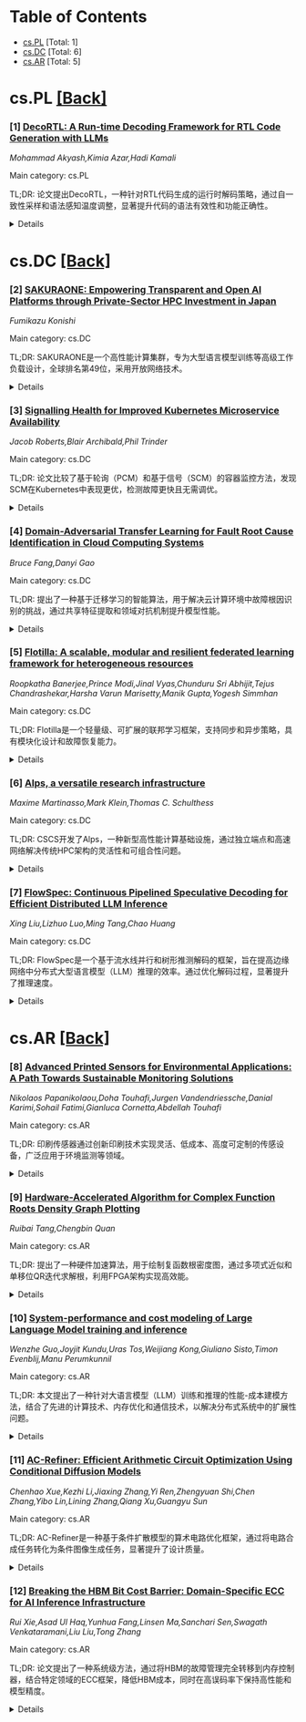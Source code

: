 <div id=toc></div>

# Table of Contents

- [cs.PL](#cs.PL) [Total: 1]
- [cs.DC](#cs.DC) [Total: 6]
- [cs.AR](#cs.AR) [Total: 5]


<div id='cs.PL'></div>

# cs.PL [[Back]](#toc)

### [1] [DecoRTL: A Run-time Decoding Framework for RTL Code Generation with LLMs](https://arxiv.org/abs/2507.02226)
*Mohammad Akyash,Kimia Azar,Hadi Kamali*

Main category: cs.PL

TL;DR: 论文提出DecoRTL，一种针对RTL代码生成的运行时解码策略，通过自一致性采样和语法感知温度调整，显著提升代码的语法有效性和功能正确性。


<details>
  <summary>Details</summary>
Motivation: 传统LLM解码策略在RTL代码生成中常产生无效或重复代码，因无法区分语法关键区域和设计关键区域的需求。

Method: DecoRTL结合自一致性采样（生成并重排候选代码）和语法感知温度调整（根据语法角色调整采样温度）。

Result: 在VerilogEval基准测试中，DecoRTL显著提升了语法有效性、功能正确性和输出多样性，且运行时开销可忽略。

Conclusion: DecoRTL无需额外微调，即可在推理时有效解决RTL代码生成中的解码问题。

Abstract: As one of their many applications, large language models (LLMs) have recently
shown promise in automating register transfer level (RTL) code generation.
However, conventional LLM decoding strategies, originally designed for natural
language, often fail to meet the structural and semantic demands of RTL,
leading to hallucinated, repetitive, or invalid code outputs. In this paper, we
first investigate the root causes of these decoding failures through an
empirical analysis of token-level entropy during RTL generation. Our findings
reveal that LLMs exhibit low confidence in regions of structural ambiguity or
semantic complexity, showing that standard decoding strategies fail to
differentiate between regions requiring determinism (syntax-critical regions)
and those that benefit from creative exploratory variability (design-critical
regions). Then, to overcome this, we introduce DecoRTL, a novel run-time
decoding strategy, that is both syntax-aware and contrastive for RTL code
generation. DecoRTL integrates two complementary components: (i)
self-consistency sampling, which generates multiple candidates and re-ranks
them based on token-level agreement to promote correctness while maintaining
diversity; and (ii) syntax-aware temperature adaptation, which classifies
tokens by their syntactical and functional roles and adjusts the sampling
temperature accordingly, enforcing low temperature for syntax-critical tokens
and higher temperature for exploratory ones. Our approach operates entirely at
inference time without requiring any additional model fine-tuning. Through
evaluations on multiple open-source LLMs using the VerilogEval benchmark, we
demonstrate significant improvements in syntactic validity, functional
correctness, and output diversity, while the execution overhead (performance
overhead) is imperceptible.

</details>


<div id='cs.DC'></div>

# cs.DC [[Back]](#toc)

### [2] [SAKURAONE: Empowering Transparent and Open AI Platforms through Private-Sector HPC Investment in Japan](https://arxiv.org/abs/2507.02124)
*Fumikazu Konishi*

Main category: cs.DC

TL;DR: SAKURAONE是一个高性能计算集群，专为大型语言模型训练等高级工作负载设计，全球排名第49位，采用开放网络技术。


<details>
  <summary>Details</summary>
Motivation: 展示开放和供应商中立技术在大规模HPC基础设施中的可行性。

Method: 采用800 GbE和SONiC操作系统构建全开放网络栈，配备NVIDIA H100 GPU和高速存储子系统。

Result: 在HPL、HPCG和HPL-MxP基准测试中表现优异，分别达到33.95 PFLOP/s、396.295 TFLOP/s和339.86 PFLOP/s。

Conclusion: SAKURAONE证明了开放网络技术在高性能计算中的竞争力，适用于大规模并行工作负载。

Abstract: SAKURAONE is a managed high performance computing (HPC) cluster developed and
operated by the SAKURA Internet Research Center. It reinforces the ``KOKARYOKU
PHY'' configuration of bare-metal GPU servers and is designed as a cluster
computing resource optimized for advanced workloads, including large language
model (LLM) training.
  In the ISC 2025 edition of the TOP500 list, SAKURAONE was ranked
\textbf{49th} in the world based on its High Performance Linpack (HPL) score,
demonstrating its global competitiveness. In particular, it is the \textbf{only
system within the top 100} that employs a fully open networking stack based on
\textbf{800~GbE (Gigabit Ethernet)} and the \textbf{SONiC (Software for Open
Networking in the Cloud)} operating system, highlighting the viability of open
and vendor-neutral technologies in large-scale HPC infrastructure.
  SAKURAONE achieved a sustained performance of 33.95~PFLOP/s on the HPL
benchmark (Rmax), and 396.295~TFLOP/s on the High Performance Conjugate
Gradient (HPCG) benchmark. For the HPL-MxP benchmark, which targets
low-precision workloads representative of AI applications, SAKURAONE delivered
an impressive 339.86~PFLOP/s using FP8 precision.
  The system comprises 100 compute nodes, each equipped with eight NVIDIA H100
GPUs. It is supported by an all-flash Lustre storage subsystem with a total
physical capacity of 2~petabytes, providing high-throughput and low-latency
data access. Internode communication is enabled by a full-bisection bandwidth
interconnect based on a Rail-Optimized topology, where the Leaf and Spine
layers are interconnected via 800~GbE links. This topology, in combination with
RoCEv2 (RDMA over Converged Ethernet version 2), enables high-speed, lossless
data transfers and mitigates communication bottlenecks in large-scale parallel
workloads.

</details>


### [3] [Signalling Health for Improved Kubernetes Microservice Availability](https://arxiv.org/abs/2507.02158)
*Jacob Roberts,Blair Archibald,Phil Trinder*

Main category: cs.DC

TL;DR: 论文比较了基于轮询（PCM）和基于信号（SCM）的容器监控方法，发现SCM在Kubernetes中表现更优，检测故障更快且无需调优。


<details>
  <summary>Details</summary>
Motivation: 微服务的高可用性需求促使研究更高效的容器监控方法，以解决PCM的调优困难和检测延迟问题。

Method: 设计并实现了基于信号的容器监控（SCM）方法，并通过数学模型和实验（使用SockShop基准）与PCM进行比较。

Result: SCM检测容器故障速度快86%，且无需调优，资源开销有限；PCM可能导致错误检测，降低服务可用性4%。

Conclusion: 建议容器编排器支持SCM功能，以实现更快的故障检测，避免错误检测和调优需求。

Abstract: Microservices are often deployed and managed by a container orchestrator that
can detect and fix failures to maintain the service availability critical in
many applications. In Poll-based Container Monitoring (PCM), the orchestrator
periodically checks container health. While a common approach, PCM requires
careful tuning, may degrade service availability, and can be slow to detect
container health changes. An alternative is Signal-based Container Monitoring
(SCM), where the container signals the orchestrator when its status changes. We
present the design, implementation, and evaluation of an SCM approach for
Kubernetes and empirically show that it has benefits over PCM, as predicted by
a new mathematical model. We compare the service availability of SCM and PCM
over six experiments using the SockShop benchmark. SCM does not require that
polling intervals are tuned, and yet detects container failure 86\% faster than
PCM and container readiness in a comparable time with limited resource
overheads. We find PCM can erroneously detect failures, and this reduces
service availability by 4\%. We propose that orchestrators offer SCM features
for faster failure detection than PCM without erroneous detections or careful
tuning.

</details>


### [4] [Domain-Adversarial Transfer Learning for Fault Root Cause Identification in Cloud Computing Systems](https://arxiv.org/abs/2507.02233)
*Bruce Fang,Danyi Gao*

Main category: cs.DC

TL;DR: 提出了一种基于迁移学习的智能算法，用于解决云计算环境中故障根因识别的挑战，通过共享特征提取和领域对抗机制提升模型性能。


<details>
  <summary>Details</summary>
Motivation: 云计算环境中系统结构复杂、服务耦合紧密且故障信息有限，导致故障根因识别困难。

Method: 采用迁移学习，引入共享特征提取模块和领域对抗机制，结合伪标签选择策略提升模型在目标域的泛化能力。

Result: 实验表明，该方法在准确性、F1-Score和AUC等指标上优于主流方法，尤其在类别不平衡和异构节点环境下表现优异。

Conclusion: 验证了所提机制在复杂云计算系统中的有效性和实用价值。

Abstract: This paper addresses the challenge of fault root cause identification in
cloud computing environments. The difficulty arises from complex system
structures, dense service coupling, and limited fault information. To solve
this problem, an intelligent identification algorithm based on transfer
learning is proposed. The method introduces a shared feature extraction module
and a domain adversarial mechanism to enable effective knowledge transfer from
the source domain to the target domain. This improves the model's
discriminative ability and generalization performance in the target domain. The
model incorporates a pseudo-label selection strategy. When labeled samples are
lacking in the target domain, high-confidence predictions are used in training.
This enhances the model's ability to recognize minority classes. To evaluate
the stability and adaptability of the method in real-world scenarios,
experiments are designed under three conditions: label scarcity, class
imbalance, and heterogeneous node environments. Experimental results show that
the proposed method outperforms existing mainstream approaches in several key
metrics, including accuracy, F1-Score, and AUC. The model demonstrates stronger
discriminative power and robustness. Notably, under extreme class imbalance and
significant structural differences in the target domain, the model still
maintains high performance. This validates the effectiveness and practical
value of the proposed mechanisms in complex cloud computing systems.

</details>


### [5] [Flotilla: A scalable, modular and resilient federated learning framework for heterogeneous resources](https://arxiv.org/abs/2507.02295)
*Roopkatha Banerjee,Prince Modi,Jinal Vyas,Chunduru Sri Abhijit,Tejus Chandrashekar,Harsha Varun Marisetty,Manik Gupta,Yogesh Simmhan*

Main category: cs.DC

TL;DR: Flotilla是一个轻量级、可扩展的联邦学习框架，支持同步和异步策略，具有模块化设计和故障恢复能力。


<details>
  <summary>Details</summary>
Motivation: 现有联邦学习框架多关注模拟而非实际部署，缺乏对异步聚合和系统故障的支持。

Method: Flotilla采用模块化设计，支持无状态客户端和分离会话状态的服务器，支持多种FL策略。

Result: Flotilla在200+客户端上展示了故障恢复能力，资源使用优于现有框架，并支持1000+客户端的扩展。

Conclusion: Flotilla是一个高效、灵活的联邦学习框架，适合系统研究和优化。

Abstract: With the recent improvements in mobile and edge computing and rising concerns
of data privacy, Federated Learning(FL) has rapidly gained popularity as a
privacy-preserving, distributed machine learning methodology. Several FL
frameworks have been built for testing novel FL strategies. However, most focus
on validating the learning aspects of FL through pseudo-distributed simulation
but not for deploying on real edge hardware in a distributed manner to
meaningfully evaluate the federated aspects from a systems perspective. Current
frameworks are also inherently not designed to support asynchronous
aggregation, which is gaining popularity, and have limited resilience to client
and server failures. We introduce Flotilla, a scalable and lightweight FL
framework. It adopts a ``user-first'' modular design to help rapidly compose
various synchronous and asynchronous FL strategies while being agnostic to the
DNN architecture. It uses stateless clients and a server design that separates
out the session state, which are periodically or incrementally checkpointed. We
demonstrate the modularity of Flotilla by evaluating five different FL
strategies for training five DNN models. We also evaluate the client and
server-side fault tolerance on 200+ clients, and showcase its ability to
rapidly failover within seconds. Finally, we show that Flotilla's resource
usage on Raspberry Pis and Nvidia Jetson edge accelerators are comparable to or
better than three state-of-the-art FL frameworks, Flower, OpenFL and FedML. It
also scales significantly better compared to Flower for 1000+ clients. This
positions Flotilla as a competitive candidate to build novel FL strategies on,
compare them uniformly, rapidly deploy them, and perform systems research and
optimizations.

</details>


### [6] [Alps, a versatile research infrastructure](https://arxiv.org/abs/2507.02404)
*Maxime Martinasso,Mark Klein,Thomas C. Schulthess*

Main category: cs.DC

TL;DR: CSCS开发了Alps，一种新型高性能计算基础设施，通过独立端点和高速网络解决传统HPC架构的灵活性和可组合性问题。


<details>
  <summary>Details</summary>
Motivation: 传统垂直集成的HPC架构缺乏灵活性和可组合性，无法满足多样化的科学需求。

Method: Alps采用异构硬件（CPU和GPU）和高速Slingshot网络，结合软件定义的vCluster技术，实现资源独立和定制化服务。

Result: Alps支持多种科学领域，如数值天气预报和AI研究，提供灵活的计算平台。

Conclusion: Alps通过模块化和软件定义的设计，成功满足了多样化科学需求，代表了HPC架构的未来发展方向。

Abstract: The Swiss National Supercomputing Centre (CSCS) has a long-standing tradition
of delivering top-tier high-performance computing systems, exemplified by the
Piz Daint supercomputer. However, the increasing diversity of scientific needs
has exposed limitations in traditional vertically integrated HPC architectures,
which often lack flexibility and composability. To address these challenges,
CSCS developed Alps, a next-generation HPC infrastructure designed with a
transformative principle: resources operate as independent endpoints within a
high-speed network. This architecture enables the creation of independent
tenant-specific and platform-specific services, tailored to diverse scientific
requirements.
  Alps incorporates heterogeneous hardware, including CPUs and GPUs,
interconnected by a high-performance Slingshot network, and offers a modular
storage system. A key innovation is the versatile software-defined cluster
(vCluster) technology, which bridges cloud and HPC paradigms. By abstracting
infrastructure, service management, and user environments into distinct layers,
vClusters allow for customized platforms that support diverse workloads.
Current platforms on Alps serve various scientific domains, including numerical
weather prediction, and AI research.

</details>


### [7] [FlowSpec: Continuous Pipelined Speculative Decoding for Efficient Distributed LLM Inference](https://arxiv.org/abs/2507.02620)
*Xing Liu,Lizhuo Luo,Ming Tang,Chao Huang*

Main category: cs.DC

TL;DR: FlowSpec是一个基于流水线并行和树形推测解码的框架，旨在提高边缘网络中分布式大型语言模型（LLM）推理的效率。通过优化解码过程，显著提升了推理速度。


<details>
  <summary>Details</summary>
Motivation: 边缘网络中稀疏的推理请求导致流水线利用率低，现有方法效率不足。FlowSpec旨在解决这一问题，提高分布式LLM推理的效率。

Method: FlowSpec结合了三种机制：1) 基于分数的逐步验证；2) 高效的草稿管理；3) 动态草稿扩展策略。这些机制共同优化了流水线利用率和推测效率。

Result: 实验表明，FlowSpec在多种模型和配置下显著提升了推理速度，速度比基线方法提高了1.36倍至1.77倍。

Conclusion: FlowSpec通过创新的解码框架，有效解决了边缘网络中分布式LLM推理的效率问题，为实际应用提供了可行的解决方案。

Abstract: Distributed inference serves as a promising approach to enabling the
inference of large language models (LLMs) at the network edge. It distributes
the inference process to multiple devices to ensure that the LLMs can fit into
the device memory. Recent pipeline-based approaches have the potential to
parallelize communication and computation, which helps reduce inference
latency. However, the benefit diminishes when the inference request at the
network edge is sparse, where pipeline is typically at low utilization. To
enable efficient distributed LLM inference at the edge, we propose
\textbf{FlowSpec}, a pipeline-parallel tree-based speculative decoding
framework. FlowSpec incorporates three key mechanisms to improve decoding
efficiency: 1) score-based step-wise verification prioritizes more important
draft tokens to bring earlier accpeted tokens; 2) efficient draft management to
prune invalid tokens while maintaining correct causal relationship during
verification; 3) dynamic draft expansion strategies to supply high-quality
speculative inputs. These techniques work in concert to enhance both pipeline
utilization and speculative efficiency. We evaluate FlowSpec on a real-world
testbed with other baselines. Experimental results demonstrate that our
proposed framework significantly improves inference speed across diverse models
and configurations, achieving speedup ratios 1.36$\times$-1.77$\times$ compared
to baselines. Our code is publicly available at
\href{https://github.com/Leosang-lx/FlowSpec#}{https://github.com/Leosang-lx/FlowSpec\#}

</details>


<div id='cs.AR'></div>

# cs.AR [[Back]](#toc)

### [8] [Advanced Printed Sensors for Environmental Applications: A Path Towards Sustainable Monitoring Solutions](https://arxiv.org/abs/2507.02067)
*Nikolaos Papanikolaou,Doha Touhafi,Jurgen Vandendriessche,Danial Karimi,Sohail Fatimi,Gianluca Cornetta,Abdellah Touhafi*

Main category: cs.AR

TL;DR: 印刷传感器通过创新印刷技术实现灵活、低成本、高度可定制的传感设备，广泛应用于环境监测等领域。


<details>
  <summary>Details</summary>
Motivation: 传统传感器成本高且灵活性不足，印刷传感器通过创新技术解决这些问题。

Method: 利用印刷技术制造传感器，实现高灵敏度和准确性。

Result: 传感器能高效检测污染物、温湿度变化等关键参数。

Conclusion: 印刷传感器为环境监测提供了一种高效、经济的解决方案。

Abstract: Printed sensors represent a transformative advancement in sensor technology,
utilizing innovative printing techniques to create flexible, cost-effective,
and highly customizable sensing devices. Their versatility allows integration
into numerous applications across diverse fields such as monitoring a wide
range of environmental factors e.g. air and water quality, soil conditions, and
atmospheric changes among others. These sensors demonstrate high sensitivity
and accuracy in detecting pollutants, temperature variations, humidity levels,
and other critical parameters essential for environmental assessment and
protection.

</details>


### [9] [Hardware-Accelerated Algorithm for Complex Function Roots Density Graph Plotting](https://arxiv.org/abs/2507.02164)
*Ruibai Tang,Chengbin Quan*

Main category: cs.AR

TL;DR: 提出了一种硬件加速算法，用于绘制复函数根密度图，通过多项式近似和单移位QR迭代求解根，利用FPGA架构实现高效能。


<details>
  <summary>Details</summary>
Motivation: 复函数根的求解和可视化在理论和应用领域都很重要，但计算量大。

Method: 近似复函数为多项式，利用Hessenberg结构的伴随矩阵和Givens旋转优化QR分解，设计流水线FPGA架构。

Result: 比基于CPU的方法能效高65倍，但性能落后于现代GPU。

Conclusion: 该算法在能效上有显著优势，适合大规模多项式处理。

Abstract: Solving and visualizing the potential roots of complex functions is essential
in both theoretical and applied domains, yet often computationally intensive.
We present a hardware-accelerated algorithm for complex function roots density
graph plotting by approximating functions with polynomials and solving their
roots using single-shift QR iteration. By leveraging the Hessenberg structure
of companion matrices and optimizing QR decomposition with Givens rotations, we
design a pipelined FPGA architecture capable of processing a large amount of
polynomials with high throughput. Our implementation achieves up to 65x higher
energy efficiency than CPU-based approaches, and while it trails modern GPUs in
performance due to differences in fabrication technique.

</details>


### [10] [System-performance and cost modeling of Large Language Model training and inference](https://arxiv.org/abs/2507.02456)
*Wenzhe Guo,Joyjit Kundu,Uras Tos,Weijiang Kong,Giuliano Sisto,Timon Evenblij,Manu Perumkunnil*

Main category: cs.AR

TL;DR: 本文提出了一种针对大语言模型（LLM）训练和推理的性能-成本建模方法，结合了先进的计算技术、内存优化和通信技术，以解决分布式系统中的扩展性问题。


<details>
  <summary>Details</summary>
Motivation: 大语言模型的规模和复杂性迅速增长，但计算能力、内存带宽、网络性能和成本效率的提升未能同步，导致分布式系统扩展性面临挑战。

Method: 提出了一种性能-成本建模方法，整合了闪存注意力技术和专家混合模型等创新技术，并考虑了不同网络拓扑和5D并行性对性能的影响。

Result: 该方法能够分析不同系统架构配置下的性能-成本权衡，为未来计算系统设计和硬件-软件协同开发提供指导。

Conclusion: 该建模方法为解决大语言模型在分布式系统中的扩展性问题提供了有价值的工具，并促进了硬件-软件的协同优化。

Abstract: Large language models (LLMs), based on transformer architectures, have
revolutionized numerous domains within artificial intelligence, science, and
engineering due to their exceptional scalability and adaptability. However, the
exponential growth in LLM size and complexity has outpaced advancements in
compute capacity, memory bandwidth, network performance, and cost efficiency,
posing significant challenges to their scalability on distributed systems. To
address these limitations, alternative model architectures, optimization
strategies, communication-aware network topologies, and novel system design
approaches have been proposed in literature. This paper introduces a
performance-cost modeling methodology for LLM training and inference that
integrates state-of-the-art compute techniques with memory optimizations, and
latest communication techniques. Building on an analytical performance model,
our approach incorporates recent innovations such as the flash attention
technique and mixture of experts models to address the memory bandwidth and
compute bottlenecks. It also considers the impact of different network
topologies and topology-specific communication algorithms with 5D parallellism.
The framework also integrates a chiplet cost model. The proposed modeling
methodology provides valuable insights to guide future compute system design
and facilitates hardware-software co-development, in particular due to its
ability to analyze performance-cost trade-offs for various system architectural
configurations.

</details>


### [11] [AC-Refiner: Efficient Arithmetic Circuit Optimization Using Conditional Diffusion Models](https://arxiv.org/abs/2507.02598)
*Chenhao Xue,Kezhi Li,Jiaxing Zhang,Yi Ren,Zhengyuan Shi,Chen Zhang,Yibo Lin,Lining Zhang,Qiang Xu,Guangyu Sun*

Main category: cs.AR

TL;DR: AC-Refiner是一种基于条件扩散模型的算术电路优化框架，通过将电路合成任务转化为条件图像生成任务，显著提升了设计质量。


<details>
  <summary>Details</summary>
Motivation: 算术电路（如加法器和乘法器）对数字系统的性能、功耗和面积有直接影响，但优化这些电路因设计空间大和物理约束复杂而具有挑战性。

Method: 提出AC-Refiner框架，利用条件扩散模型，将电路合成任务转化为条件图像生成任务，并通过目标质量结果（QoRs）指导去噪扩散过程。

Result: 实验表明，AC-Refiner生成的电路设计具有更优的Pareto最优性，优于现有基线方法。

Conclusion: AC-Refiner通过条件扩散模型有效优化算术电路设计，并在实际应用中验证了其性能优势。

Abstract: Arithmetic circuits, such as adders and multipliers, are fundamental
components of digital systems, directly impacting the performance, power
efficiency, and area footprint. However, optimizing these circuits remains
challenging due to the vast design space and complex physical constraints.
While recent deep learning-based approaches have shown promise, they struggle
to consistently explore high-potential design variants, limiting their
optimization efficiency. To address this challenge, we propose AC-Refiner, a
novel arithmetic circuit optimization framework leveraging conditional
diffusion models. Our key insight is to reframe arithmetic circuit synthesis as
a conditional image generation task. By carefully conditioning the denoising
diffusion process on target quality-of-results (QoRs), AC-Refiner consistently
produces high-quality circuit designs. Furthermore, the explored designs are
used to fine-tune the diffusion model, which focuses the exploration near the
Pareto frontier. Experimental results demonstrate that AC-Refiner generates
designs with superior Pareto optimality, outperforming state-of-the-art
baselines. The performance gain is further validated by integrating AC-Refiner
into practical applications.

</details>


### [12] [Breaking the HBM Bit Cost Barrier: Domain-Specific ECC for AI Inference Infrastructure](https://arxiv.org/abs/2507.02654)
*Rui Xie,Asad Ul Haq,Yunhua Fang,Linsen Ma,Sanchari Sen,Swagath Venkataramani,Liu Liu,Tong Zhang*

Main category: cs.AR

TL;DR: 论文提出了一种系统级方法，通过将HBM的故障管理完全转移到内存控制器，结合特定领域的ECC框架，降低HBM成本，同时在高误码率下保持高性能和模型精度。


<details>
  <summary>Details</summary>
Motivation: HBM的高成本限制了其在AI领域的可扩展部署，尤其是严格的片上可靠性要求。

Method: 采用大码字Reed-Solomon纠错与轻量级细粒度CRC检测相结合，差分奇偶更新以减少写入放大，并根据数据重要性提供可调保护。

Result: 在误码率高达$10^{-3}$的情况下，系统仍能保持78%的吞吐量和97%的模型精度。

Conclusion: 通过将可靠性作为可调系统参数，该设计为低成本、高性能HBM在AI基础设施中的部署提供了新路径。

Abstract: High-Bandwidth Memory (HBM) delivers exceptional bandwidth and energy
efficiency for AI workloads, but its high cost per bit, driven in part by
stringent on-die reliability requirements, poses a growing barrier to scalable
deployment. This work explores a system-level approach to cost reduction by
eliminating on-die ECC and shifting all fault management to the memory
controller. We introduce a domain-specific ECC framework combining
large-codeword Reed--Solomon~(RS) correction with lightweight fine-grained CRC
detection, differential parity updates to mitigate write amplification, and
tunable protection based on data importance. Our evaluation using LLM inference
workloads shows that, even under raw HBM bit error rates up to $10^{-3}$, the
system retains over 78\% of throughput and 97\% of model accuracy compared with
systems equipped with ideal error-free HBM. By treating reliability as a
tunable system parameter rather than a fixed hardware constraint, our design
opens a new path toward low-cost, high-performance HBM deployment in AI
infrastructure.

</details>
